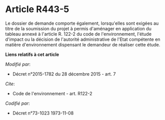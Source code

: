 # Article R443-5

Le dossier de demande comporte également, lorsqu'elles sont exigées au titre de la soumission du projet à permis d'aménager
en application du tableau annexé à l'article R. 122-2 du code de l'environnement, l'étude d'impact ou la décision de
l'autorité administrative de l'Etat compétente en matière d'environnement dispensant le demandeur de réaliser cette étude.

**Liens relatifs à cet article**

_Modifié par_:

  - Décret n°2015-1782 du 28 décembre 2015 - art. 7

_Cite_:

  - Code de l'environnement - art. R122-2

_Codifié par_:

  - Décret n°73-1023 1973-11-08
